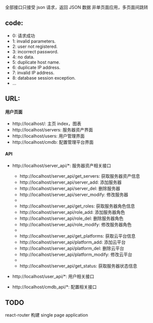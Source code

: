 全部接口只接受 json 请求，返回 JSON 数据
非单页面应用，多页面间跳转


## code:

* 0: 请求成功
* 1: invalid parameters.
* 2: user not registered.
* 3: incorrect password.
* 4: no data.
* 5: duplicate host name.
* 6: duplicate IP address.
* 7: invalid IP address.
* 8: database session exception.
* ...

## URL:

#### 用户页面

* http://localhost/: 主页 index，图表
* http://localhost/servers: 服务器资产界面
* http://localhost/users: 用户管理界面
* http://localhost/cmdb: 配置管理平台界面

#### API

* http://localhost/server\_api/\*: 服务器资产相关接口
    * http://localhost/server\_api/get\_servers: 获取服务器资产信息
    * http://localhost/server\_api/server\_add: 添加服务器
    * http://localhost/server\_api/server\_del: 删除服务器
    * http://localhost/server\_api/server\_modify: 修改服务器
    *
    * http://localhost/server\_api/get\_roles: 获取服务器角色信息
    * http://localhost/server\_api/role\_add: 添加服务器角色
    * http://localhost/server\_api/role\_del: 删除服务器角色
    * http://localhost/server\_api/role\_modify: 修改服务器角色
    *
    * http://localhost/server\_api/get\_platforms: 获取云平台信息
    * http://localhost/server\_api/platform\_add: 添加云平台
    * http://localhost/server\_api/platform\_del: 删除云平台
    * http://localhost/server\_api/platform\_modify: 修改云平台
    *
    * http://localhost/server\_api/get\_status: 获取服务器状态信息

* http://localhost/user\_api/\*: 用户相关接口
* http://localhost/cmdb\_api/\*: 配置相关接口


## TODO

react-router 构建 single page application
